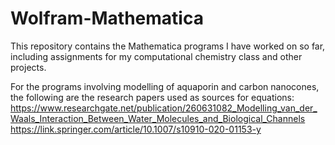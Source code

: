 # Wolfram-Mathematica

This repository contains the Mathematica programs I have worked on so far, including assignments for my computational chemistry class and other projects.

For the programs involving modelling of aquaporin and carbon nanocones, the following are the research papers used as sources for equations:
https://www.researchgate.net/publication/260631082_Modelling_van_der_Waals_Interaction_Between_Water_Molecules_and_Biological_Channels
https://link.springer.com/article/10.1007/s10910-020-01153-y
